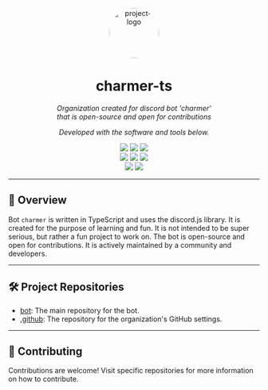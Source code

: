 <p align="center">
  <img src="https://avatars.githubusercontent.com/u/169252285?s=400&u=5b08ea261b76961fa7dac0312b4ec4b26e425028&v=4" width="100" alt="project-logo"
  style="border-radius:50%">
</p>
<p align="center">
    <h1 align="center">charmer-ts</h1>
</p>
<p align="center">
    <em>Organization created for discord bot 'charmer'</em><br>
    <em>that is open-source and open for contributions</em>
</p>

<p align="center">
		<em>Developed with the software and tools below.</em>
</p>

<p align="center">
    <img src="https://img.shields.io/badge/Visual_Studio_Code-0078D4?style=for-the-badge&logo=visual%20studio%20code&logoColor=white">
    <img src="https://img.shields.io/badge/GIT-E44C30?style=for-the-badge&logo=git&logoColor=white">
    <img src="https://img.shields.io/badge/GitHub-100000?style=for-the-badge&logo=github&logoColor=white"><br>
    <img src="https://img.shields.io/badge/TypeScript-007ACC?style=for-the-badge&logo=typescript&logoColor=white">
    <img src="https://img.shields.io/badge/PostgreSQL-316192?style=for-the-badge&logo=postgresql&logoColor=white">
    <img src="https://img.shields.io/badge/Prisma-3982CE?style=for-the-badge&logo=Prisma&logoColor=white"><br>
    <img src="https://img.shields.io/badge/prettier-1A2C34?style=for-the-badge&logo=prettier&logoColor=F7BA3E">
    <img src="https://img.shields.io/badge/Notion-000000?style=for-the-badge&logo=notion&logoColor=white">
</p>

<hr>

## 📍 Overview

Bot `charmer` is written in TypeScript and uses the discord.js library. It is created for the purpose of learning and fun. It is not intended to be super serious, but rather a fun project to work on. The bot is open-source and open for contributions. It is actively maintained by a community and developers.

---

## 🛠 Project Repositories

* [bot](https://github.com/charmer-ts/bot): The main repository for the bot.
* [.github](https://github.com/charmerts/.github): The repository for the organization's GitHub settings.

---

## 🤝 Contributing

Contributions are welcome! Visit specific repositories for more information on how to contribute.